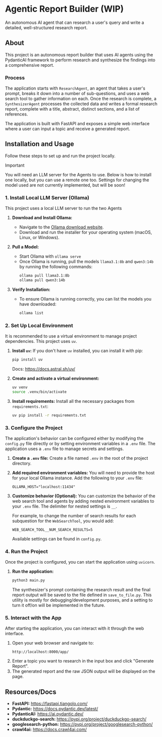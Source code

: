 # Agentic Report Builder (WIP)

An autonomous AI agent that can research a user's query and write a detailed, well-structured research report.

## About

This project is an autonomous report builder that uses AI agents using the PydanticAI framework to perform research and synthesize the findings into a comprehensive report. 

### Process
The application starts with `ResearchAgent`, an agent that takes a user's prompt, breaks it down into a number of sub-questions, and uses a web search tool to gather information on each. Once the research is complete, a `SynthesizerAgent` processes the collected data and writes a formal research report, complete with a title, abstract, distinct sections, and a list of references.

The application is built with FastAPI and exposes a simple web interface where a user can input a topic and receive a generated report.

## Installation and Usage

Follow these steps to set up and run the project locally. 

> [!IMPORTANT]
> You will need an LLM server for the Agents to use. Below is how to install one locally, but you can use a remote one too. Settings for changing the model used are not currently implemented, but will be soon!

### 1. Install Local LLM Server (Ollama)

This project uses a local LLM server to run the two Agents

1.  **Download and Install Ollama:**
    * Navigate to the [Ollama download website](https://ollama.com/download).
    * Download and run the installer for your operating system (macOS, Linux, or Windows).

2.  **Pull a Model:**
    * Start Ollama with
      `ollama serve`
    * Once Ollama is running, pull the models `llama3.1:8b` and `qwen3:14b` by running the following commands:
        ```bash
        ollama pull llama3.1:8b
        ollama pull qwen3:14b
        ```

3.  **Verify Installation:**
    * To ensure Ollama is running correctly, you can list the models you have downloaded:
        ```bash
        ollama list
        ```

### 2. Set Up Local Environment

It is recommended to use a virtual environment to manage project dependencies. This project uses `uv`. 

1.  **Install `uv`:**
    If you don't have `uv` installed, you can install it with pip:
    ```bash
    pip install uv
    ```
    Docs: https://docs.astral.sh/uv/

2.  **Create and activate a virtual environment:**
    ```bash
    uv venv
    source .venv/bin/activate
    ```

3.  **Install requirements:**
    Install all the necessary packages from `requirements.txt`:
    ```bash
    uv pip install -r requirements.txt
    ```

### 3. Configure the Project

The application's behavior can be configured either by modifying the `config.py` file directly or by setting environment variables in a `.env` file. The application uses a `.env` file to manage secrets and settings.

1.  **Create a `.env` file:**
    Create a file named `.env` in the root of the project directory.

2.  **Add required environment variables:**
    You will need to provide the host for your local Ollama instance. Add the following to your `.env` file:
    ```
    OLLAMA_HOST="localhost:11434"
    ```

3.  **Customize behavior (Optional):**
    You can customize the behavior of the web search tool and agents by adding nested environment variables to your `.env` file. The delimiter for nested settings is `__`.

    For example, to change the number of search results for each subquestion for the `WebSearchTool`, you would add:
    ```
    WEB_SEARCH_TOOL__NUM_SEARCH_RESULTS=5
    ```
    Available settings can be found in `config.py`.

### 4. Run the Project

Once the project is configured, you can start the application using `uvicorn`.

1.  **Run the application:**
    ```bash
    python3 main.py
    ```
    The synthesizer's prompt containing the research result and the final report output will be saved to the file defined in `save_to_file.py`. This utility is mostly for debugging/development purposes, and a setting to turn it off/on will be implemented in the future.

### 5. Interact with the App

After starting the application, you can interact with it through the web interface.

1.  Open your web browser and navigate to:
    ```
    http://localhost:8000/app/
    ```
2.  Enter a topic you want to research in the input box and click "Generate Report".
3.  The generated report and the raw JSON output will be displayed on the page.

## Resources/Docs

-   **FastAPI:** https://fastapi.tiangolo.com/
-   **Pydantic:** https://docs.pydantic.dev/latest/
-   **PydanticAI:** https://ai.pydantic.dev/
-   **duckduckgo-search:** https://pypi.org/project/duckduckgo-search/
-   **googlesearch-python:** https://pypi.org/project/googlesearch-python/
-   **crawl4ai:** https://docs.crawl4ai.com/